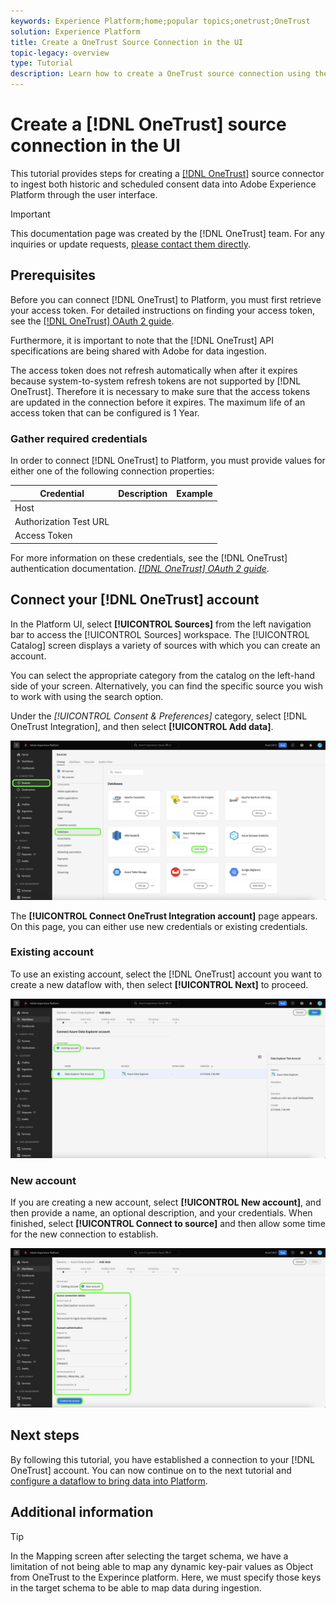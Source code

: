 ```yaml
---
keywords: Experience Platform;home;popular topics;onetrust;OneTrust
solution: Experience Platform
title: Create a OneTrust Source Connection in the UI
topic-legacy: overview
type: Tutorial
description: Learn how to create a OneTrust source connection using the Adobe Experience Platform UI.
---
```

# Create a [!DNL OneTrust] source connection in the UI

This tutorial provides steps for creating a [[!DNL OneTrust]](https://my.onetrust.com/s/contactsupport?language=en_US) source connector to ingest both historic and scheduled consent data into Adobe Experience Platform through the user interface.

>[!IMPORTANT]
>
>This documentation page was created by the [!DNL OneTrust] team. For any inquiries or update requests, [please contact them directly](https://my.onetrust.com/s/contactsupport?language=en_US).

## Prerequisites

Before you can connect [!DNL OneTrust] to Platform, you must first retrieve your access token. For detailed instructions on finding your access token, see the [[!DNL OneTrust] OAuth 2 guide](https://developer.onetrust.com/docs/api-docs-v3/b3A6MjI4OTUyOTc-generate-access-token).

Furthermore, it is important to note that the [!DNL OneTrust] API specifications are being shared with Adobe for data ingestion.

The access token does not refresh automatically when after it expires because system-to-system refresh tokens are not supported by [!DNL OneTrust]. Therefore it is necessary to make sure that the access tokens are updated in the connection before it expires. The maximum life of an access token that can be configured is 1 Year.

### Gather required credentials

In order to connect [!DNL OneTrust] to Platform, you must provide values for either one of the following connection properties:

| Credential | Description | Example |
| --- | --- | --- |
| Host | | |
| Authorization Test URL | | |
| Access Token | |


For more information on these credentials, see the [!DNL OneTrust] authentication documentation. *[[!DNL OneTrust] OAuth 2 guide](https://developer.onetrust.com/docs/api-docs-v3/b3A6MjI4OTUyOTc-generate-access-token)*.

## Connect your [!DNL OneTrust] account

In the Platform UI, select **[!UICONTROL Sources]** from the left navigation bar to access the [!UICONTROL Sources] workspace. The [!UICONTROL Catalog] screen displays a variety of sources with which you can create an account.

You can select the appropriate category from the catalog on the left-hand side of your screen. Alternatively, you can find the specific source you wish to work with using the search option.

Under the *[!UICONTROL Consent & Preferences]* category, select [!DNL OneTrust Integration], and then select **[!UICONTROL Add data]**.

![catalog](../../../../images/tutorials/create/sdk/catalog.png)

The **[!UICONTROL Connect OneTrust Integration account]** page appears. On this page, you can either use new credentials or existing credentials.

### Existing account

To use an existing account, select the [!DNL OneTrust] account you want to create a new dataflow with, then select **[!UICONTROL Next]** to proceed.

![existing](../../../../images/tutorials/create/sdk/existing.png)

### New account

If you are creating a new account, select **[!UICONTROL New account]**, and then provide a name, an optional description, and your credentials. When finished, select **[!UICONTROL Connect to source]** and then allow some time for the new connection to establish.

![new](../../../../images/tutorials/create/sdk/new.png)

## Next steps

By following this tutorial, you have established a connection to your [!DNL OneTrust] account. You can now continue on to the next tutorial and [configure a dataflow to bring data into Platform](../../dataflow/crm.md).

## Additional information

>[!TIP]
>
>In the Mapping screen after selecting the target schema, we have a limitation of not being able to map any dynamic key-pair values as Object from OneTrust to the Experince platform.
>Here, we must specify those keys in the target schema to be able to map data during ingestion.
